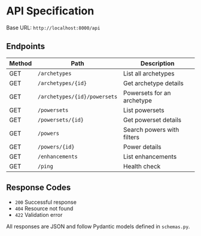 # API Specification

Base URL: `http://localhost:8000/api`

## Endpoints

| Method | Path | Description |
|-------|------|-------------|
| GET | `/archetypes` | List all archetypes |
| GET | `/archetypes/{id}` | Get archetype details |
| GET | `/archetypes/{id}/powersets` | Powersets for an archetype |
| GET | `/powersets` | List powersets |
| GET | `/powersets/{id}` | Get powerset details |
| GET | `/powers` | Search powers with filters |
| GET | `/powers/{id}` | Power details |
| GET | `/enhancements` | List enhancements |
| GET | `/ping` | Health check |

## Response Codes

- `200` Successful response
- `404` Resource not found
- `422` Validation error

All responses are JSON and follow Pydantic models defined in `schemas.py`.
